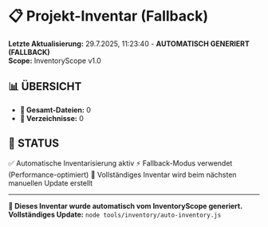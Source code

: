 # 📋 Projekt-Inventar (Fallback)

**Letzte Aktualisierung:** 29.7.2025, 11:23:40 - **AUTOMATISCH GENERIERT (FALLBACK)**  
**Scope:** InventoryScope v1.0

## 📊 **ÜBERSICHT**

- **📄 Gesamt-Dateien:** 0
- **📁 Verzeichnisse:** 0

## 📝 **STATUS**

✅ Automatische Inventarisierung aktiv
⚡ Fallback-Modus verwendet (Performance-optimiert)
🔄 Vollständiges Inventar wird beim nächsten manuellen Update erstellt

---

**🤖 Dieses Inventar wurde automatisch vom InventoryScope generiert.**  
**Vollständiges Update:** `node tools/inventory/auto-inventory.js`
